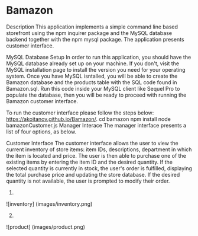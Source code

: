 # Bamazon
Description
This application implements a simple command line based storefront using the npm inquirer package and the MySQL database backend together with the npm mysql package. The application presents customer interface.

MySQL Database Setup
In order to run this application, you should have the MySQL database already set up on your machine. If you don't, visit the MySQL installation page to install the version you need for your operating system. Once you have MySQL isntalled, you will be able to create the Bamazon database and the products table with the SQL code found in Bamazon.sql. Run this code inside your MySQL client like Sequel Pro to populate the database, then you will be ready to proceed with running the Bamazon customer interface.



To run the customer interface please follow the steps below:
https://akoitanov.github.io/Bamazon/.
cd bamazon
npm install
node bamazonCustomer.js
Manager Interace
The manager interface presents a list of four options, as below.


Customer Interface
The customer interface allows the user to view the current inventory of store items: item IDs, descriptions, department in which the item is located and price. The user is then able to purchase one of the existing items by entering the item ID and the desired quantity. If the selected quantity is currently in stock, the user's order is fulfilled, displaying the total purchase price and updating the store database. If the desired quantity is not available, the user is prompted to modify their order.

1)

![inventory] (images/inventory.png)

2)

![product] (images/product.png)








